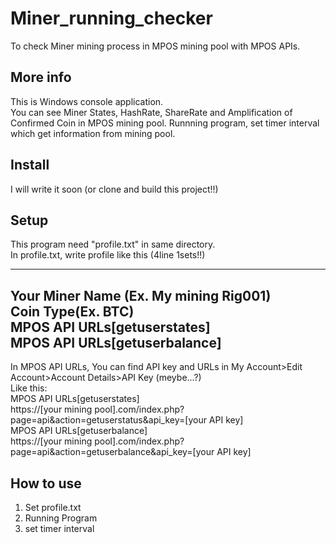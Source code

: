 # Miner_running_checker
To check Miner mining process in MPOS mining pool with MPOS APIs.  
  
## More info   
This is Windows console application.  
You can see Miner States, HashRate, ShareRate and Amplification of Confirmed Coin in MPOS mining pool. 
Runnning program, set timer interval which get information from mining pool.  
  
## Install
I will write it soon (or clone and build this project!!)  
  
## Setup
This program need "profile.txt" in same directory.  
In profile.txt, write profile like this (4line 1sets!!)  
  
---  
Your Miner Name (Ex. My mining Rig001)  
Coin Type(Ex. BTC)  
MPOS API URLs[getuserstates]  
MPOS API URLs[getuserbalance]  
---  
In MPOS API URLs, You can find API key and URLs in My Account>Edit Account>Account Details>API Key (meybe...?)  
Like this:  
MPOS API URLs[getuserstates]  
https://[your mining pool].com/index.php?page=api&action=getuserstatus&api_key=[your API key]  
MPOS API URLs[getuserbalance]  
https://[your mining pool].com/index.php?page=api&action=getuserbalance&api_key=[your API key]  
  
## How to use  
1. Set profile.txt  
2. Running Program  
3. set timer interval  


